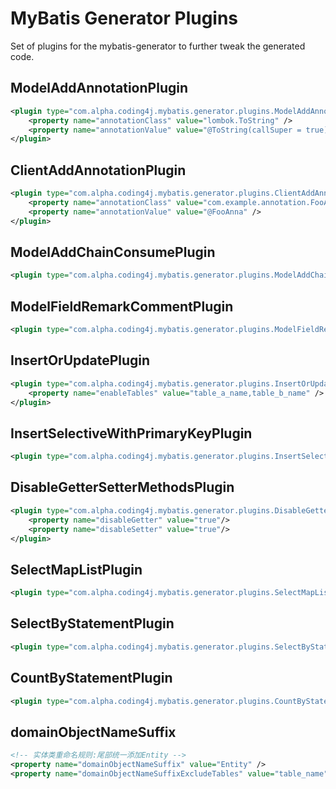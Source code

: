 MyBatis Generator Plugins
====================
Set of plugins for the mybatis-generator to further tweak the generated code.

## ModelAddAnnotationPlugin
```xml
<plugin type="com.alpha.coding4j.mybatis.generator.plugins.ModelAddAnnotationPlugin">
	<property name="annotationClass" value="lombok.ToString" />
	<property name="annotationValue" value="@ToString(callSuper = true)" />
</plugin>
```

## ClientAddAnnotationPlugin
```xml
<plugin type="com.alpha.coding4j.mybatis.generator.plugins.ClientAddAnnotationPlugin">
	<property name="annotationClass" value="com.example.annotation.FooAnna" />
	<property name="annotationValue" value="@FooAnna" />
</plugin>
```

## ModelAddChainConsumePlugin
```xml
<plugin type="com.alpha.coding4j.mybatis.generator.plugins.ModelAddChainConsumePlugin" />
```

## ModelFieldRemarkCommentPlugin
```xml
<plugin type="com.alpha.coding4j.mybatis.generator.plugins.ModelFieldRemarkCommentPlugin" />
```

## InsertOrUpdatePlugin
```xml
<plugin type="com.alpha.coding4j.mybatis.generator.plugins.InsertOrUpdatePlugin" >
    <property name="enableTables" value="table_a_name,table_b_name" />
</plugin>
```

## InsertSelectiveWithPrimaryKeyPlugin
```xml
<plugin type="com.alpha.coding4j.mybatis.generator.plugins.InsertSelectiveWithPrimaryKeyPlugin" />
```

## DisableGetterSetterMethodsPlugin
```xml
<plugin type="com.alpha.coding4j.mybatis.generator.plugins.DisableGetterSetterMethodsPlugin" >
    <property name="disableGetter" value="true"/>
    <property name="disableSetter" value="true"/>
</plugin>
```

## SelectMapListPlugin
```xml
<plugin type="com.alpha.coding4j.mybatis.generator.plugins.SelectMapListPlugin" />
```

## SelectByStatementPlugin
```xml
<plugin type="com.alpha.coding4j.mybatis.generator.plugins.SelectByStatementPlugin" />
```

## CountByStatementPlugin
```xml
<plugin type="com.alpha.coding4j.mybatis.generator.plugins.CountByStatementPlugin" />
```

## domainObjectNameSuffix
```xml
<!-- 实体类重命名规则:尾部统一添加Entity -->
<property name="domainObjectNameSuffix" value="Entity" />
<property name="domainObjectNameSuffixExcludeTables" value="table_name" />
```
